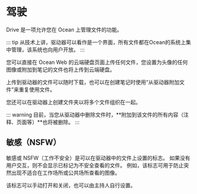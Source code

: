 # 驾驶

Drive 是一项允许您在 Ocean 上管理文件的功能。

::: tip
从技术上讲，驱动器可以看作是一个界面，所有文件都在Ocean的系统上集中管理，该系统也向用户开放。
:::

您可以直接在 Ocean Web 的云端硬盘页面上传任何文件，您设置为头像的任何图像或附加到笔记的文件也将上传到云端硬盘。

上传到驱动器的文件可以随时下载，也可以在创建笔记时使用“从驱动器附加文件”来重复使用文件。

您还可以在驱动器上创建文件夹以将多个文件组织在一起。

::: warning
目前，当您从驱动器中删除文件时，**附加到该文件的所有内容（注释、页面等）**也将被删除。
:::

## 敏感（NSFW）

敏感或 NSFW（工作不安全）是可以在驱动器中的文件上设置的标志。
如果没有用户交互，则不会显示已标记为不安全查看的文件。
例如，该标志可用于防止突然出现不适合在工作场所或公共场所查看的图像。

该标志可以手动打开和关闭，也可以由主持人自行设置。
